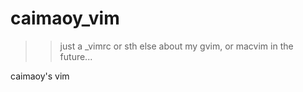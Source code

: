 caimaoy_vim
===========
>>just a _vimrc or sth else about my gvim, or macvim in the future...

caimaoy's vim
